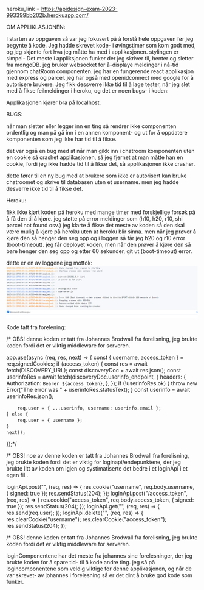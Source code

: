 heroku_link = https://apidesign-exam-2023-993399bb202b.herokuapp.com/

OM APPLIKLASJONEN:

I starten av oppgaven så var jeg fokusert på å forstå hele oppgaven før jeg begynte å kode. Jeg hadde skrevet kode-
i øvingstimer som kom godt med, og jeg skjønte fort hva jeg måtte ha med i applikasjonen. stylingen er simpel-
Det meste i appliksjonen funker der jeg skriver til, henter og sletter fra mongoDB. jeg bruker websocket for å-displaye
meldinger i nå-tid gjennom chatRoom componenten. jeg har en fungerende react applikasjon med express og parcel.
jeg har også med openidconnect med google for å autorisere brukere.
Jeg fikk dessverre ikke tid til å lage tester, når jeg slet med å fikse feilmeldinger i heroku, og det er noen bugs-
i koden:

Applikasjonen kjører bra på localhost.

BUGS: 

når man sletter eller legger inn en ting så rendrer ikke componenten ordentlig og man på gå inn i en annen komponent-
og ut for å oppdatere komponenten som jeg ikke har tid til å fikse.

det var også en bug med at når man gikk inn i chatroom komponenten uten en cookie så crashet applikasjonen,
så jeg fjernet at man måtte han en cookie, fordi jeg ikke hadde tid til å fikse det, så applikasjonen ikke crasher.

dette fører til en ny bug med at brukere som ikke er autorisert kan bruke chatroomet og skrive til databasen uten et username.
men jeg hadde desverre ikke tid til å fikse det.

Heroku:

fikk ikke kjørt koden på heroku med mange timer med forskjellige forsøk på å få den til å kjøre.
jeg støtte på error meldinger som (h10, h20, r10, shi parcel not found osv.)
jeg klarte å fikse det meste av koden så den skal være mulig å kjøre på heroku uten at heroku blir sinna.
men når jeg prøver å kjøre den så henger den seg opp og i loggen så får jeg h20 og r10 error (boot-timeout).
jeg får deployet koden, men når den prøver å kjøre den så bare henger den seg opp og etter 60 sekunder, git ut (boot-timeout) error.

dette er en av loggene jeg mottok:
![img.png](img.png)

Kode tatt fra forelening:


/* OBS! denne koden er tatt fra Johannes Brodwall fra forelisning,
jeg brukte koden fordi det er viktig middleware for serveren.

app.use(async (req, res, next) => {
const { username, access_token } = req.signedCookies;
if (access_token) {
const res = await fetch(DISCOVERY_URL);
const discoveryDoc = await res.json();
        const userinfoRes = await fetch(discoveryDoc.userinfo_endpoint, {
            headers: {
                Authorization: `Bearer ${access_token}`,
            },
        });
        if (!userinfoRes.ok) {
            throw new Error("The error was " + userinfoRes.statusText);
        }
        const userinfo = await userinfoRes.json();

        req.user = { ...userinfo, username: userinfo.email };
    } else {
        req.user = { username };
    }
    next();
});*/

/* OBS! noe av denne koden er tatt fra Johannes Brodwall fra forelisning,
jeg brukte koden fordi det er viktig for loginapi/endepunktene, der jeg brukte litt av koden om igjen og systimatiserte det bedre i et loginApi i et egen fil..

loginApi.post("", (req, res) => {
res.cookie("username", req.body.username, { signed: true });
res.sendStatus(204);
});
loginApi.post("/access_token", (req, res) => {
res.cookie("access_token", req.body.access_token, { signed: true });
res.sendStatus(204);
});
loginApi.get("", (req, res) => {
res.send(req.user);
});
loginApi.delete("", (req, res) => {
res.clearCookie("username");
res.clearCookie("access_token");
res.sendStatus(204);
});


/* OBS! denne koden er tatt fra Johannes Brodwall fra forelisning,
jeg brukte koden fordi det er viktig middleware for serveren.

loginComponentene har det meste fra johannes sine forelesninger, der jeg brukte koden for å spare tid-
til å kode andre ting. jeg så på logincomponentene som veldig viktige for denne applikasjonen, og når de var skrevet-
av johannes i forelesning så er det dint å bruke god kode som funker.
